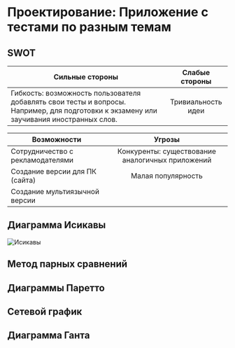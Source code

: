 Проектирование: Приложение с тестами по разным темам
=======================

SWOT
-------
| Сильные стороны  | Слабые стороны|
|---|:-:|
| Гибкость: возможность пользователя добавлять свои тесты и вопросы. Например, для подготовки к экзамену или заучивания иностранных слов.| Тривиальность идеи | 

| Возможности  | Угрозы|
|---|:-:|
| Сотрудничество с рекламодателями| Конкуренты: существование аналогичных приложений| 
|Создание версии для ПК (сайта)| Малая популярность|
|Создание мультиязычной версии||

Диаграмма Исикавы
------
![Исикавы](https://psv4.userapi.com/c812124/u295902670/docs/20ed6e38474a/Fishbone.jpg?extra=I86xxuLK1t-rUwYj1fpezkbhqPsHy_YXT_EtycaFnzg3BEPSUG9lPZZrvoeHdJ4Ip0wvlTUrIrgOWbReDpWpYyE8mCr98iey4hVDMgX5428aqu3RnehBfkE "Исикавы") 

Метод парных сравнений
-------------

Диаграммы Паретто
------


Сетевой график
--------------------

 Диаграмма Ганта 
 ----------------
